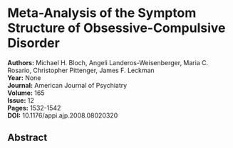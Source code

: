# Meta-Analysis of the Symptom Structure of Obsessive-Compulsive Disorder

**Authors:** Michael H. Bloch, Angeli Landeros-Weisenberger, Maria C. Rosario, Christopher Pittenger, James F. Leckman  
**Year:** None  
**Journal:** American Journal of Psychiatry  
**Volume:** 165  
**Issue:** 12  
**Pages:** 1532-1542  
**DOI:** 10.1176/appi.ajp.2008.08020320  

## Abstract


